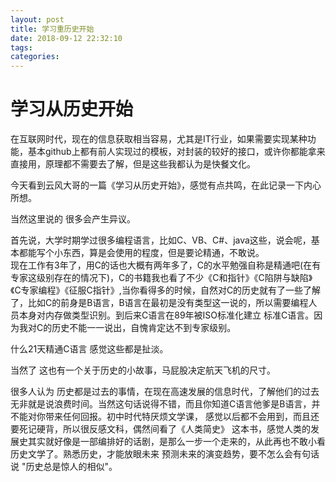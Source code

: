 ```yaml
---
layout: post
title: 学习重历史开始
date: 2018-09-12 22:32:10
tags:
categories:
---
```


# 学习从历史开始

在互联网时代，现在的信息获取相当容易，尤其是IT行业，如果需要实现某种功能，基本github上都有前人实现过的模板，对封装的较好的接口，或许你都能拿来直接用，原理都不需要去了解，但是这些我都认为是快餐文化。

今天看到云风大哥的一篇《学习从历史开始》，感觉有点共鸣，在此记录一下内心所想。

当然这里说的 很多会产生异议。

首先说，大学时期学过很多编程语言，比如C、VB、C#、java这些，说会呢，基本都能写个小东西，算是会使用的程度，但是要论精通，不敢说。  
现在工作有3年了，用C的话也大概有两年多了，C的水平勉强自称是精通吧(在有专家这级别存在的情况下)，C的书籍我也看了不少《C和指针》《C陷阱与缺陷》《C专家编程》《征服C指针》,当你看得多的时候，自然对C的历史就有了一些了解了，比如C的前身是B语言，B语言在最初是没有类型这一说的，所以需要编程人员本身对内存做类型识别。到后来C语言在89年被ISO标准化建立 标准C语言。因为我对C的历史不能一一说出，自愧肯定达不到专家级别。

什么21天精通C语言 感觉这些都是扯淡。

当然了 这也有一个关于历史的小故事，马屁股决定航天飞机的尺寸。

很多人认为 历史都是过去的事情，在现在高速发展的信息时代，了解他们的过去无非就是说浪费时间。当然这句话说得不错，而且你知道C语言他爹是B语言，并不能对你带来任何回报。初中时代特厌烦文学课， 感觉以后都不会用到，而且还要死记硬背，所以很反感文科，偶然间看了《人类简史》 这本书，感觉人类的发展史其实就好像是一部编排好的话剧，是那么一步一个走来的，从此再也不敢小看历史文学了。熟悉历史，才能放眼未来 预测未来的演变趋势，要不怎么会有句话说 "历史总是惊人的相似"。

